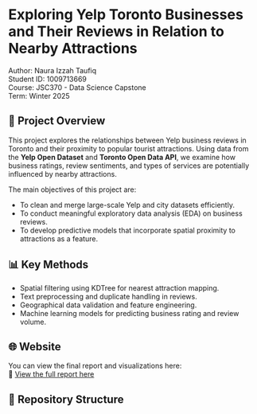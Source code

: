 # Exploring Yelp Toronto Businesses and Their Reviews in Relation to Nearby Attractions

Author: Naura Izzah Taufiq  
Student ID: 1009713669  
Course: JSC370 - Data Science Capstone  
Term: Winter 2025

## 📘 Project Overview

This project explores the relationships between Yelp business reviews in Toronto and their proximity to popular tourist attractions. Using data from the **Yelp Open Dataset** and **Toronto Open Data API**, we examine how business ratings, review sentiments, and types of services are potentially influenced by nearby attractions.

The main objectives of this project are:
- To clean and merge large-scale Yelp and city datasets efficiently.
- To conduct meaningful exploratory data analysis (EDA) on business reviews.
- To develop predictive models that incorporate spatial proximity to attractions as a feature.

## 📊 Key Methods

- Spatial filtering using KDTree for nearest attraction mapping.
- Text preprocessing and duplicate handling in reviews.
- Geographical data validation and feature engineering.
- Machine learning models for predicting business rating and review volume.

## 🌐 Website

You can view the final report and visualizations here:  
📄 [View the full report here](https://naurataufiq.github.io/business_analysis)

## 📁 Repository Structure

